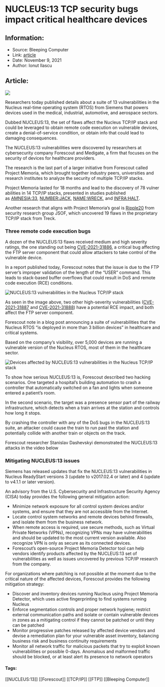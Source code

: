 # NUCLEUS:13 TCP security bugs impact critical healthcare devices
### 

## Information:
+ Source: Bleeping Computer
+ Link: [article](https://www.bleepingcomputer.com/news/security/nucleus-13-tcp-security-bugs-impact-critical-healthcare-devices/)
+ Date: November 9, 2021
+ Author: Ionut Ilascu


## Article:
![](https://www.bleepstatic.com/content/hl-images/2021/11/09/NUCLEUS_13.jpg)


Researchers today published details about a suite of 13 vulnerabilities in the Nucleus real-time operating system (RTOS) from Siemens that powers devices used in the medical, industrial, automotive, and aerospace sectors.


Dubbed NUCLEUS:13, the set of flaws affect the Nucleus TCP/IP stack and could be leveraged to obtain remote code execution on vulnerable devices, create a denial-of-service condition, or obtain info that could lead to damaging consequences.


The NUCLEUS:13 vulnerabilities were discovered by researchers at cybersecurity company Forescout and Medigate, a firm that focuses on the security of devices for healthcare providers.


The research is the last part of a larger initiative from Forescout called Project Memoria, which brought together industry peers, universities and research institutes to analyze the security of multiple TCP/IP stacks.


Project Memoria lasted for 18 months and lead to the discovery of 78 vulnerabilities in 14 TCP/IP stacks, presented in studies published  as [AMNESIA:33](https://www.forescout.com/research-labs/amnesia33/), [NUMBER:JACK](https://www.forescout.com/blog/numberjack-forescout-research-labs-finds-nine-isn-generation-vulnerabilities-affecting-tcpip-stacks/), [NAME:WRECK](https://www.bleepingcomputer.com/news/security/name-wreck-dns-vulnerabilities-affect-over-100-million-devices/), and [INFRA:HALT](https://www.bleepingcomputer.com/news/security/infra-halt-security-bugs-impact-critical-industrial-control-devices/).


Another research that aligns with Project Memoria’s goal is [Ripple20](https://www.bleepingcomputer.com/news/security/ripple20-vulnerabilities-affect-iot-devices-across-all-industries/) from security research group JSOF, which uncovered 19 flaws in the proprietary TCP/IP stack from Treck.


### Three remote code execution bugs


A dozen of the NUCLEUS:13 flaws received medium and high severity ratings, the one standing out being [CVE-2021-31886](https://nvd.nist.gov/vuln/detail/CVE-2021-31886), a critical bug affecting the FTP server component that could allow attackers to take control of the vulnerable device.


In a report published today, Forescout notes that the issue is due to the FTP server’s improper validation of the length of the “USER” command. This leads to stack-based buffer overflows that could result in DoS and remote code execution (RCE) conditions.


![NUCLEUS:13 vulnerabilities in the Nucleus TCP/IP stack](https://www.bleepstatic.com/images/news/u/1100723/2021/Vulnerabilities/NUCLEUS13_bugs.jpg)


As seen in the image above, two other high-severity vulnerabilities ([CVE-2021-31887](https://nvd.nist.gov/vuln/detail/CVE-2021-31887) and [CVE-2021-31888](https://nvd.nist.gov/vuln/detail/CVE-2021-31888)) have a potential RCE impact, and both affect the FTP server component.


Forescout note in a blog post announcing a suite of vulnerabilities that the Nucleus RTOS “is deployed in more than 3 billion devices” in healthcare and critical systems.


Based on the company’s visibility, over 5,000 devices are running a vulnerable version of the Nucleus RTOS, most of them in the healthcare sector.


![Devices affected by NUCLEUS:13 vulnerabilities in the Nucleus TCP/IP stack](https://www.bleepstatic.com/images/news/u/1100723/2021/Vulnerabilities/NUCLEUS13_vuln-devices.jpg)


To show how serious NUCLEUS:13 is, Forescout described two hacking scenarios. One targeted a hospital’s building automation to crash a controller that automatically switched on a fan and lights when someone entered a patient’s room.


In the second scenario, the target was a presence sensor part of the railway infrastructure, which detects when a train arrives at the station and controls how long it stops.


By crashing the controller with any of the DoS bugs in the NUCLEUS:13 suite, an attacker could cause the train to run past the station and potentially collide with another train or objects on the track.


Forescout researcher Stanislav Dashevskyi demonstrated the NUCLEUS:13 attacks in the video below



### Mitigating NUCLEUS:13 issues


Siemens has released updates that fix the NUCLEUS:13 vulnerabilities in Nucleus ReadyStart versions 3 (update to v2017.02.4 or later) and 4 (update to v4.1.1 or later version).


An advisory from the U.S. Cybersecurity and Infrastructure Security Agency (CISA) today provides the following general mitigation action:


* Minimize network exposure for all control system devices and/or systems, and ensure that they are not accessible from the Internet.
* Locate control system networks and remote devices behind firewalls, and isolate them from the business network.
* When remote access is required, use secure methods, such as Virtual Private Networks (VPNs), recognizing VPNs may have vulnerabilities and should be updated to the most current version available. Also recognize VPN is only as secure as its connected devices.
* Forescout’s open-source Project Memoria Detector tool can help vendors identify products affected by the NUCLEUS:13 set of vulnerabilities as well as issues uncovered by previous TCP/IP research from the company.


For organizations where patching is not possible at the moment due to the critical nature of the affected devices, Forescout provides the following mitigation strategy:


* Discover and inventory devices running Nucleus using Project Memoria Detector, which uses active fingerprinting to find systems running Nucleus
* Enforce segmentation controls and proper network hygiene; restrict external communication paths and isolate or contain vulnerable devices in zones as a mitigating control if they cannot be patched or until they can be patched
* Monitor progressive patches released by affected device vendors and devise a remediation plan for your vulnerable asset inventory, balancing business risk and business continuity requirements
* Monitor all network traffic for malicious packets that try to exploit known vulnerabilities or possible 0-days. Anomalous and malformed traffic should be blocked, or at least alert its presence to network operators




#### Tags:
[[NUCLEUS:13]] [[Forescout]] [[TCP/IP]] [[FTP]] [[Bleeping Computer]]
